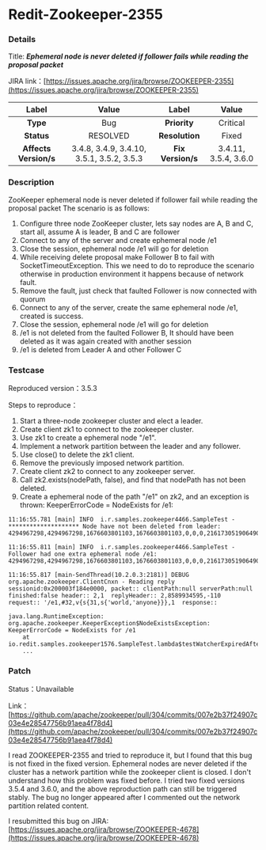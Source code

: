 # Redit-Zookeeper-2355

### Details

Title: ***Ephemeral node is never deleted if follower fails while reading the proposal packet***

JIRA link：[https://issues.apache.org/jira/browse/ZOOKEEPER-2355](https://issues.apache.org/jira/browse/ZOOKEEPER-2355)

|         Label         |                   Value                   |       Label       |        Value         |
|:---------------------:|:-----------------------------------------:|:-----------------:|:--------------------:|
|       **Type**        |                    Bug                    |   **Priority**    |       Critical       |
|      **Status**       |                    RESOLVED               |  **Resolution**   |         Fixed        |
| **Affects Version/s** | 3.4.8, 3.4.9, 3.4.10, 3.5.1, 3.5.2, 3.5.3 | **Fix Version/s** | 3.4.11, 3.5.4, 3.6.0 |

### Description

ZooKeeper ephemeral node is never deleted if follower fail while reading the proposal packet
The scenario is as follows:

1. Configure three node ZooKeeper cluster, lets say nodes are A, B and C, start all, assume A is leader, B and C are follower
2. Connect to any of the server and create ephemeral node /e1
3. Close the session, ephemeral node /e1 will go for deletion
4. While receiving delete proposal make Follower B to fail with SocketTimeoutException. This we need to do to reproduce the scenario otherwise in production environment it happens because of network fault.
5. Remove the fault, just check that faulted Follower is now connected with quorum
6. Connect to any of the server, create the same ephemeral node /e1, created is success.
7. Close the session, ephemeral node /e1 will go for deletion
8. /e1 is not deleted from the faulted Follower B, It should have been deleted as it was again created with another session
9. /e1 is deleted from Leader A and other Follower C

### Testcase

Reproduced version：3.5.3

Steps to reproduce：
1. Start a three-node zookeeper cluster and elect a leader.
2. Create client zk1 to connect to the zookeeper cluster.
3. Use zk1 to create a ephemeral node "/e1".
4. Implement a network partition between the leader and any follower.
5. Use close() to delete the zk1 client.
6. Remove the previously imposed network partition.
7. Create client zk2 to connect to any zookeeper server.
8. Call zk2.exists(nodePath, false), and find that nodePath has not been deleted.
9. Create a ephemeral node of the path "/e1" on zk2, and an exception is thrown: KeeperErrorCode = NodeExists for /e1:
```
11:16:55.781 [main] INFO  i.r.samples.zookeeper4466.SampleTest - ******************** Node have not been deleted from leader: 4294967298,4294967298,1676603801103,1676603801103,0,0,0,216173051906490368,1,0,4294967298

11:16:55.811 [main] INFO  i.r.samples.zookeeper4466.SampleTest - Follower had one extra ephemeral node /e1: 4294967298,4294967298,1676603801103,1676603801103,0,0,0,216173051906490368,1,0,4294967298

11:16:55.817 [main-SendThread(10.2.0.3:2181)] DEBUG org.apache.zookeeper.ClientCnxn - Reading reply sessionid:0x200003f184e0000, packet:: clientPath:null serverPath:null finished:false header:: 2,1  replyHeader:: 2,8589934595,-110  request:: '/e1,#32,v{s{31,s{'world,'anyone}}},1  response::

java.lang.RuntimeException: org.apache.zookeeper.KeeperException$NodeExistsException: KeeperErrorCode = NodeExists for /e1
	at io.redit.samples.zookeeper1576.SampleTest.lambda$testWatcherExpiredAfterAllServerDown$9(SampleTest.java:119)
	...
```

### Patch 

Status：Unavailable

Link：[https://github.com/apache/zookeeper/pull/304/commits/007e2b37f24907c03e4e28547756b91aea4f78d4](https://github.com/apache/zookeeper/pull/304/commits/007e2b37f24907c03e4e28547756b91aea4f78d4)

I read ZOOKEEPER-2355 and tried to reproduce it, but I found that this bug is not fixed in the fixed version. Ephemeral nodes are never deleted if the cluster has a network partition while the zookeeper client is closed. I don't understand how this problem was fixed before. I tried two fixed versions 3.5.4 and 3.6.0, and the above reproduction path can still be triggered stably. The bug no longer appeared after I commented out the network partition related content.

I resubmitted this bug on JIRA: [https://issues.apache.org/jira/browse/ZOOKEEPER-4678](https://issues.apache.org/jira/browse/ZOOKEEPER-4678)

